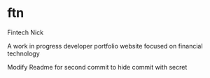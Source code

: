 # ftn

Fintech Nick

A work in progress developer portfolio website focused on financial technology

Modify Readme for second commit to hide commit with secret